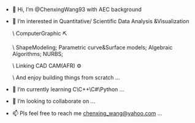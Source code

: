 - 👋 Hi, I’m @ChenxingWang93 with AEC background
- 👀 I’m interested in Quantitative/ Scientific Data Analysis &Visualization
  
  \ ComputerGraphic ⛏️
  
  \ ShapeModeling; Parametric curve&Surface models; Algebraic Algorithms; NURBS;
  
  \ Linking CAD CAM(AFR) ⚙️

  \ And enjoy building things from scratch ...
  
- 🌱 I’m currently learning C\C++\C#\Python ...
- 💼 I’m looking to collaborate on ...
- 📫 Pls feel free to reach me chenxing_wang@yahoo.com ...

<!---
ChenxingWang93/ChenxingWang93 is a ✨ special ✨ repository because its `README.md` (this file) appears on your GitHub profile.
You can click the Preview link to take a look at your changes.
--->
